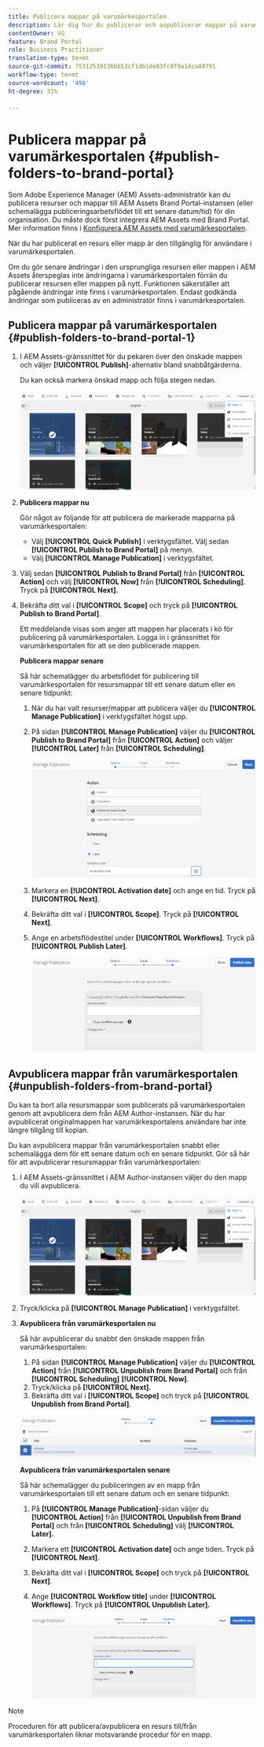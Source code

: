 ```yaml
---
title: Publicera mappar på varumärkesportalen
description: Lär dig hur du publicerar och avpublicerar mappar på varumärkesportalen.
contentOwner: VG
feature: Brand Portal
role: Business Practitioner
translation-type: tm+mt
source-git-commit: 75312539136bb53cf1db1de03fc0f9a1dca49791
workflow-type: tm+mt
source-wordcount: '498'
ht-degree: 31%

---
```



# Publicera mappar på varumärkesportalen {#publish-folders-to-brand-portal}

Som Adobe Experience Manager (AEM) Assets-administratör kan du publicera resurser och mappar till AEM Assets Brand Portal-instansen (eller schemalägga publiceringsarbetsflödet till ett senare datum/tid) för din organisation. Du måste dock först integrera AEM Assets med Brand Portal. Mer information finns i [Konfigurera AEM Assets med varumärkesportalen](configure-aem-assets-with-brand-portal.md).

När du har publicerat en resurs eller mapp är den tillgänglig för användare i varumärkesportalen.

Om du gör senare ändringar i den ursprungliga resursen eller mappen i AEM Assets återspeglas inte ändringarna i varumärkesportalen förrän du publicerar resursen eller mappen på nytt. Funktionen säkerställer att pågående ändringar inte finns i varumärkesportalen. Endast godkända ändringar som publiceras av en administratör finns i varumärkesportalen.

## Publicera mappar på varumärkesportalen {#publish-folders-to-brand-portal-1}

1. I AEM Assets-gränssnittet för du pekaren över den önskade mappen och väljer **[!UICONTROL Publish]**-alternativ bland snabbåtgärderna.

   Du kan också markera önskad mapp och följa stegen nedan.

   ![publish2bp](assets/publish2bp.png)

2. **Publicera mappar nu**

   Gör något av följande för att publicera de markerade mapparna på varumärkesportalen:

   * Välj **[!UICONTROL Quick Publish]** i verktygsfältet. Välj sedan **[!UICONTROL Publish to Brand Portal]** på menyn.
   * Välj **[!UICONTROL Manage Publication]** i verktygsfältet.

3. Välj sedan **[!UICONTROL Publish to Brand Portal]** från **[!UICONTROL Action]** och välj **[!UICONTROL Now]** från **[!UICONTROL Scheduling]**. Tryck på **[!UICONTROL Next].**
4. Bekräfta ditt val i **[!UICONTROL Scope]** och tryck på **[!UICONTROL Publish to Brand Portal]**.

   Ett meddelande visas som anger att mappen har placerats i kö för publicering på varumärkesportalen. Logga in i gränssnittet för varumärkesportalen för att se den publicerade mappen.

   **Publicera mappar senare**

   Så här schemalägger du arbetsflödet för publicering till varumärkesportalen för resursmappar till ett senare datum eller en senare tidpunkt:

   1. När du har valt resurser/mappar att publicera väljer du **[!UICONTROL Manage Publication]** i verktygsfältet högst upp.
   2. På sidan **[!UICONTROL Manage Publication]** väljer du **[!UICONTROL Publish to Brand Portal]** från **[!UICONTROL Action]** och väljer **[!UICONTROL Later]** från **[!UICONTROL Scheduling]**.

      ![publishlaterbp](assets/publishlaterbp.png)

   3. Markera en **[!UICONTROL Activation date]** och ange en tid. Tryck på **[!UICONTROL Next]**.
   4. Bekräfta ditt val i **[!UICONTROL Scope]**. Tryck på **[!UICONTROL Next]**.
   5. Ange en arbetsflödestitel under **[!UICONTROL Workflows]**. Tryck på **[!UICONTROL Publish Later]**.

      ![manageschedulepub](assets/manageschedulepub.png)

## Avpublicera mappar från varumärkesportalen {#unpublish-folders-from-brand-portal}

Du kan ta bort alla resursmappar som publicerats på varumärkesportalen genom att avpublicera dem från AEM Author-instansen. När du har avpublicerat originalmappen har varumärkesportalens användare har inte längre tillgång till kopian.

Du kan avpublicera mappar från varumärkesportalen snabbt eller schemalägga dem för ett senare datum och en senare tidpunkt. Gör så här för att avpublicerar resursmappar från varumärkesportalen:

1. I AEM Assets-gränssnittet i AEM Author-instansen väljer du den mapp du vill avpublicera.

   ![publish2bp-1](assets/publish2bp-1.png)

2. Tryck/klicka på **[!UICONTROL Manage Publication]** i verktygsfältet.

3. **Avpublicera från varumärkesportalen nu**

   Så här avpublicerar du snabbt den önskade mappen från varumärkesportalen:

   1. På sidan **[!UICONTROL Manage Publication]** väljer du **[!UICONTROL Action]** från **[!UICONTROL Unpublish from Brand Portal]** och från **[!UICONTROL Scheduling]** **[!UICONTROL Now]**.
   2. Tryck/klicka på **[!UICONTROL Next].**
   3. Bekräfta ditt val i **[!UICONTROL Scope]** och tryck på **[!UICONTROL Unpublish from Brand Portal]**.

   ![confirm-unpublish](assets/confirm-unpublish.png)

   **Avpublicera från varumärkesportalen senare**

   Så här schemalägger du publiceringen av en mapp från varumärkesportalen till ett senare datum och en senare tidpunkt:

   1. På **[!UICONTROL Manage Publication]**-sidan väljer du **[!UICONTROL Action]** från **[!UICONTROL Unpublish from Brand Portal]** och från **[!UICONTROL Scheduling]** välj **[!UICONTROL Later].**
   2. Markera ett **[!UICONTROL Activation date]** och ange tiden. Tryck på **[!UICONTROL Next]**.
   3. Bekräfta ditt val i **[!UICONTROL Scope]** och tryck på **[!UICONTROL Next]**.
   4. Ange **[!UICONTROL Workflow title]** under **[!UICONTROL Workflows]**. Tryck på **[!UICONTROL Unpublish Later].**

      ![unpublishworkflows](assets/unpublishworkflows.png)


>[!NOTE]
>
>Proceduren för att publicera/avpublicera en resurs till/från varumärkesportalen liknar motsvarande procedur för en mapp.
